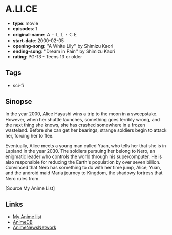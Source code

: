 # A.LI.CE

-   **type**: movie
-   **episodes**: 1
-   **original-name**: Ａ・ＬＩ・ＣＥ
-   **start-date**: 2000-02-05
-   **opening-song**: ''A White Lily'' by Shimizu Kaori
-   **ending-song**: ''Dream in Pain'' by Shimizu Kaori
-   **rating**: PG-13 - Teens 13 or older

## Tags

-   sci-fi

## Sinopse

In the year 2000, Alice Hayashi wins a trip to the moon in a sweepstake. However, when her shuttle launches, something goes terribly wrong, and the next thing she knows, she has crashed somewhere in a frozen wasteland. Before she can get her bearings, strange soldiers begin to attack her, forcing her to flee.

Eventually, Alice meets a young man called Yuan, who tells her that she is in Lapland in the year 2030. The soldiers pursuing her belong to Nero, an enigmatic leader who controls the world through his supercomputer. He is also responsible for reducing the Earth's population by over seven billion. Convinced that Nero has something to do with her time jump, Alice, Yuan, and the android maid Maria journey to Kingdom, the shadowy fortress that Nero rules from.

[Source My Anime List]

## Links

-   [My Anime list](https://myanimelist.net/anime/3463/ALICE)
-   [AnimeDB](http://anidb.info/perl-bin/animedb.pl?show=anime&aid=1719)
-   [AnimeNewsNetwork](http://www.animenewsnetwork.com/encyclopedia/anime.php?id=2065)

